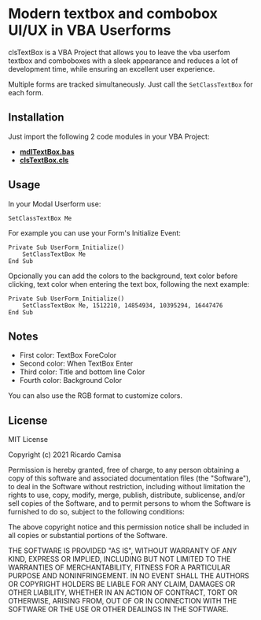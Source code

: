 # Modern textbox and combobox UI/UX in VBA Userforms

clsTextBox is a VBA Project that allows you to leave the vba userfom textbox and comboboxes with a sleek appearance and reduces a lot of development time, while ensuring an excellent user experience.

Multiple forms are tracked simultaneously. Just call the `SetClassTextBox` for each form.

## Installation

Just import the following 2 code modules in your VBA Project:

- [**mdlTextBox.bas**](https://github.com/ricardocamisa/blob/master/src/mdlTextBox.bas)
- [**clsTextBox.cls**](https://github.com/ricardocamisa/clsTextBox/blob/main/src/clsTextBox.cls)

## Usage

In your Modal Userform use:

```vba
SetClassTextBox Me
```

For example you can use your Form's Initialize Event:

```vba
Private Sub UserForm_Initialize()
    SetClassTextBox Me
End Sub
```

Opcionally you can add the colors to the background, text color before clicking, text color when entering the text box, following the next example:

```VBA
Private Sub UserForm_Initialize()
    SetClassTextBox Me, 1512210, 14854934, 10395294, 16447476
End Sub
```

## Notes

- First color: TextBox ForeColor
- Second color: When TextBox Enter
- Third color: Title and bottom line Color
- Fourth color: Background Color

You can also use the RGB format to customize colors.

## License

MIT License

Copyright (c) 2021 Ricardo Camisa

Permission is hereby granted, free of charge, to any person obtaining a copy of this software and associated documentation files (the "Software"), to deal in the Software without restriction, including without limitation the rights to use, copy, modify, merge, publish, distribute, sublicense, and/or sell copies of the Software, and to permit persons to whom the Software is furnished to do so, subject to the following conditions:

The above copyright notice and this permission notice shall be included in all copies or substantial portions of the Software.

THE SOFTWARE IS PROVIDED "AS IS", WITHOUT WARRANTY OF ANY KIND, EXPRESS OR IMPLIED, INCLUDING BUT NOT LIMITED TO THE WARRANTIES OF MERCHANTABILITY, FITNESS FOR A PARTICULAR PURPOSE AND NONINFRINGEMENT. IN NO EVENT SHALL THE AUTHORS OR COPYRIGHT HOLDERS BE LIABLE FOR ANY CLAIM, DAMAGES OR OTHER LIABILITY, WHETHER IN AN ACTION OF CONTRACT, TORT OR OTHERWISE, ARISING FROM, OUT OF OR IN CONNECTION WITH THE SOFTWARE OR THE USE OR OTHER DEALINGS IN THE SOFTWARE.
